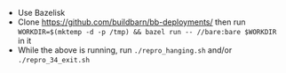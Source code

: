 - Use Bazelisk
- Clone https://github.com/buildbarn/bb-deployments/ then run `WORKDIR=$(mktemp -d -p /tmp) && bazel run -- //bare:bare $WORKDIR` in it
- While the above is running, run `./repro_hanging.sh` and/or `./repro_34_exit.sh`